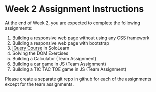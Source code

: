 # Week 2 Assignment Instructions

At the end of Week 2, you are expected to complete the following assignments:

1. Building a responsive web page without using any CSS framework
2. Building a responsive web page with bootstrap
3. [jQuery Course](https://www.sololearn.com/Course/jQuery/) in SoloLearn
4. Solving the DOM Exercises
5. Building a Calculator (Team Assignment)
6. Building a car game in JS (Team Assignment)
7. Building a TIC TAC TOE game in JS (Team Assignment)


Please create a separate git repo in github for each of the assignments except for the team assignments.
